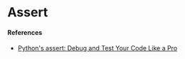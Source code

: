 # Assert

#### References
- [Python's assert: Debug and Test Your Code Like a Pro](https://realpython.com/python-assert-statement/)